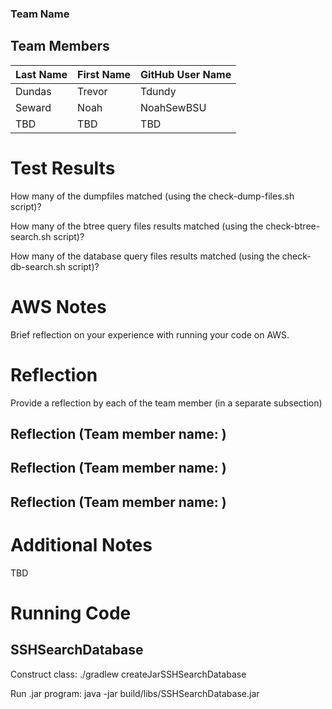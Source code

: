 ### Team Name
## Team Members

| Last Name | First Name | GitHub User Name |
|-----------|------------|------------------|
| Dundas    | Trevor     | Tdundy           |
| Seward    | Noah       | NoahSewBSU       |
| TBD       | TBD        | TBD              |

# Test Results
How many of the dumpfiles matched (using the check-dump-files.sh script)?

How many of the btree query files results matched (using the check-btree-search.sh script)?

How many of the database query files results matched (using the check-db-search.sh script)?


# AWS Notes
Brief reflection on your experience with running your code on AWS.

# Reflection

Provide a reflection by each of the team member (in a separate subsection)

## Reflection (Team member name: )
## Reflection (Team member name: )
## Reflection (Team member name: )

# Additional Notes
TBD   

# Running Code

## SSHSearchDatabase

Construct class:
./gradlew createJarSSHSearchDatabase

Run .jar program:
java -jar build/libs/SSHSearchDatabase.jar
